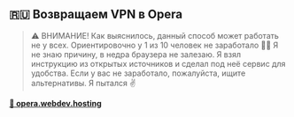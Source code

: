 ## 🇷🇺 Возвращаем VPN в Opera
> ⚠ ВНИМАНИЕ! Как выяснилось, данный способ может работать не у всех. Ориентировочно у 1 из 10 человек не заработало 🤷‍♂️ Я не знаю причину, в недра браузера не залезаю. Я взял инструкцию из открытых источников и сделал под неё сервис для удобства. Если у вас не заработало, пожалуйста, ищите альтернативы. Я пытался ✌

**[🔗 opera.webdev.hosting](https://opera.webdev.hosting)**